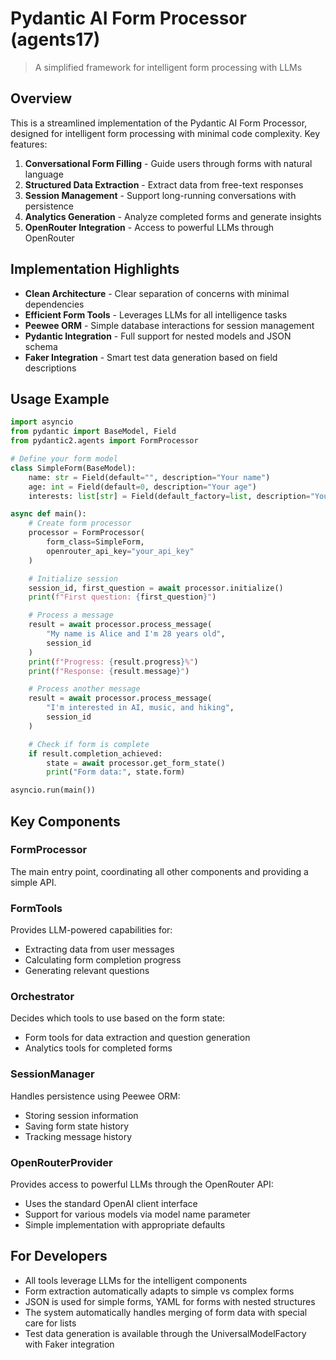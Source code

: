 # Pydantic AI Form Processor (agents17)

> A simplified framework for intelligent form processing with LLMs

## Overview

This is a streamlined implementation of the Pydantic AI Form Processor, designed for intelligent form processing with minimal code complexity. Key features:

1. **Conversational Form Filling** - Guide users through forms with natural language
2. **Structured Data Extraction** - Extract data from free-text responses
3. **Session Management** - Support long-running conversations with persistence
4. **Analytics Generation** - Analyze completed forms and generate insights
5. **OpenRouter Integration** - Access to powerful LLMs through OpenRouter

## Implementation Highlights

- **Clean Architecture** - Clear separation of concerns with minimal dependencies
- **Efficient Form Tools** - Leverages LLMs for all intelligence tasks
- **Peewee ORM** - Simple database interactions for session management
- **Pydantic Integration** - Full support for nested models and JSON schema
- **Faker Integration** - Smart test data generation based on field descriptions

## Usage Example

```python
import asyncio
from pydantic import BaseModel, Field
from pydantic2.agents import FormProcessor

# Define your form model
class SimpleForm(BaseModel):
    name: str = Field(default="", description="Your name")
    age: int = Field(default=0, description="Your age")
    interests: list[str] = Field(default_factory=list, description="Your interests")

async def main():
    # Create form processor
    processor = FormProcessor(
        form_class=SimpleForm,
        openrouter_api_key="your_api_key"
    )

    # Initialize session
    session_id, first_question = await processor.initialize()
    print(f"First question: {first_question}")

    # Process a message
    result = await processor.process_message(
        "My name is Alice and I'm 28 years old",
        session_id
    )
    print(f"Progress: {result.progress}%")
    print(f"Response: {result.message}")

    # Process another message
    result = await processor.process_message(
        "I'm interested in AI, music, and hiking",
        session_id
    )

    # Check if form is complete
    if result.completion_achieved:
        state = await processor.get_form_state()
        print("Form data:", state.form)

asyncio.run(main())
```

## Key Components

### FormProcessor

The main entry point, coordinating all other components and providing a simple API.

### FormTools

Provides LLM-powered capabilities for:
- Extracting data from user messages
- Calculating form completion progress
- Generating relevant questions

### Orchestrator

Decides which tools to use based on the form state:
- Form tools for data extraction and question generation
- Analytics tools for completed forms

### SessionManager

Handles persistence using Peewee ORM:
- Storing session information
- Saving form state history
- Tracking message history

### OpenRouterProvider

Provides access to powerful LLMs through the OpenRouter API:
- Uses the standard OpenAI client interface
- Support for various models via model name parameter
- Simple implementation with appropriate defaults

## For Developers

- All tools leverage LLMs for the intelligent components
- Form extraction automatically adapts to simple vs complex forms
- JSON is used for simple forms, YAML for forms with nested structures
- The system automatically handles merging of form data with special care for lists
- Test data generation is available through the UniversalModelFactory with Faker integration
